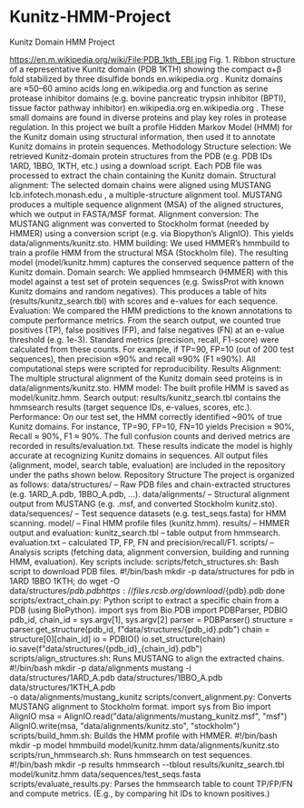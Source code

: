# Kunitz-HMM-Project
Kunitz Domain HMM Project

https://en.m.wikipedia.org/wiki/File:PDB_1kth_EBI.jpg
Fig. 1. Ribbon structure of a representative Kunitz domain (PDB 1KTH) showing the compact α+β fold stabilized by three disulfide bonds
en.wikipedia.org
. Kunitz domains are ≈50–60 amino acids long
en.wikipedia.org
 and function as serine protease inhibitor domains (e.g. bovine pancreatic trypsin inhibitor (BPTI), tissue factor pathway inhibitor)
en.wikipedia.org
en.wikipedia.org
. These small domains are found in diverse proteins and play key roles in protease regulation. In this project we built a profile Hidden Markov Model (HMM) for the Kunitz domain using structural information, then used it to annotate Kunitz domains in protein sequences.
Methodology
Structure selection: We retrieved Kunitz-domain protein structures from the PDB (e.g. PDB IDs 1ARD, 1BBO, 1KTH, etc.) using a download script. Each PDB file was processed to extract the chain containing the Kunitz domain.
Structural alignment: The selected domain chains were aligned using MUSTANG
lcb.infotech.monash.edu
, a multiple-structure alignment tool. MUSTANG produces a multiple sequence alignment (MSA) of the aligned structures, which we output in FASTA/MSF format.
Alignment conversion: The MUSTANG alignment was converted to Stockholm format (needed by HMMER) using a conversion script (e.g. via Biopython’s AlignIO). This yields data/alignments/kunitz.sto.
HMM building: We used HMMER’s hmmbuild to train a profile HMM from the structural MSA (Stockholm file). The resulting model (model/kunitz.hmm) captures the conserved sequence pattern of the Kunitz domain.
Domain search: We applied hmmsearch (HMMER) with this model against a test set of protein sequences (e.g. SwissProt with known Kunitz domains and random negatives). This produces a table of hits (results/kunitz_search.tbl) with scores and e-values for each sequence.
Evaluation: We compared the HMM predictions to the known annotations to compute performance metrics. From the search output, we counted true positives (TP), false positives (FP), and false negatives (FN) at an e-value threshold (e.g. 1e-3). Standard metrics (precision, recall, F1-score) were calculated from these counts. For example, if TP=90, FP=10 (out of 200 test sequences), then precision ≈90% and recall ≈90% (F1 ≈90%). All computational steps were scripted for reproducibility.
Results
Alignment: The multiple structural alignment of the Kunitz domain seed proteins is in data/alignments/kunitz.sto.
HMM model: The built profile HMM is saved as model/kunitz.hmm.
Search output: results/kunitz_search.tbl contains the hmmsearch results (target sequence IDs, e-values, scores, etc.).
Performance: On our test set, the HMM correctly identified ~90% of true Kunitz domains. For instance, TP=90, FP=10, FN=10 yields Precision ≈ 90%, Recall ≈ 90%, F1 ≈ 90%. The full confusion counts and derived metrics are recorded in results/evaluation.txt.
These results indicate the model is highly accurate at recognizing Kunitz domains in sequences. All output files (alignment, model, search table, evaluation) are included in the repository under the paths shown below.
Repository Structure
The project is organized as follows:
data/structures/ – Raw PDB files and chain-extracted structures (e.g. 1ARD_A.pdb, 1BBO_A.pdb, ...).
data/alignments/ – Structural alignment output from MUSTANG (e.g. .msf, and converted Stockholm kunitz.sto).
data/sequences/ – Test sequence datasets (e.g. test_seqs.fasta) for HMM scanning.
model/ – Final HMM profile files (kunitz.hmm).
results/ – HMMER output and evaluation:
kunitz_search.tbl – table output from hmmsearch.
evaluation.txt – calculated TP, FP, FN and precision/recall/F1.
scripts/ – Analysis scripts (fetching data, alignment conversion, building and running HMM, evaluation). Key scripts include:
scripts/fetch_structures.sh: Bash script to download PDB files.
#!/bin/bash
mkdir -p data/structures
for pdb in 1ARD 1BBO 1KTH; do
  wget -O data/structures/${pdb}.pdb https://files.rcsb.org/download/${pdb}.pdb
done
scripts/extract_chain.py: Python script to extract a specific chain from a PDB (using BioPython).
import sys
from Bio.PDB import PDBParser, PDBIO
pdb_id, chain_id = sys.argv[1], sys.argv[2]
parser = PDBParser()
structure = parser.get_structure(pdb_id, f"data/structures/{pdb_id}.pdb")
chain = structure[0][chain_id]
io = PDBIO()
io.set_structure(chain)
io.save(f"data/structures/{pdb_id}_{chain_id}.pdb")
scripts/align_structures.sh: Runs MUSTANG to align the extracted chains.
#!/bin/bash
mkdir -p data/alignments
mustang -i data/structures/1ARD_A.pdb data/structures/1BBO_A.pdb data/structures/1KTH_A.pdb \
        -o data/alignments/mustang_kunitz
scripts/convert_alignment.py: Converts MUSTANG alignment to Stockholm format.
import sys
from Bio import AlignIO
msa = AlignIO.read("data/alignments/mustang_kunitz.msf", "msf")
AlignIO.write(msa, "data/alignments/kunitz.sto", "stockholm")
scripts/build_hmm.sh: Builds the HMM profile with HMMER.
#!/bin/bash
mkdir -p model
hmmbuild model/kunitz.hmm data/alignments/kunitz.sto
scripts/run_hmmsearch.sh: Runs hmmsearch on test sequences.
#!/bin/bash
mkdir -p results
hmmsearch --tblout results/kunitz_search.tbl model/kunitz.hmm data/sequences/test_seqs.fasta
scripts/evaluate_results.py: Parses the hmmsearch table to count TP/FP/FN and compute metrics. (E.g., by comparing hit IDs to known positives.)
